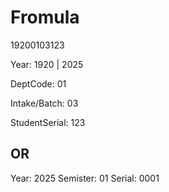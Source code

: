 # Fromula
19200103123

Year: 1920 | 2025

DeptCode: 01

Intake/Batch: 03

StudentSerial: 123


## OR

Year: 2025
Semister: 01
Serial:   0001


